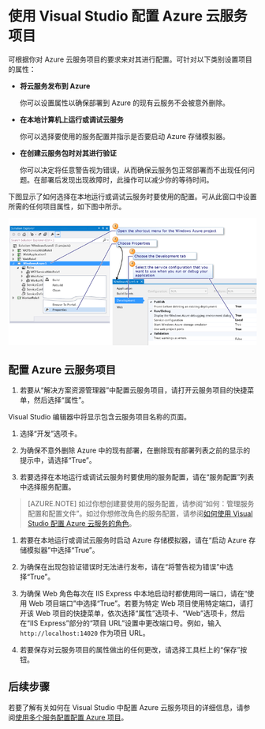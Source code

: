 <properties
   pageTitle="使用 Visual Studio 配置 Azure 云服务项目 | Azure"
   description="了解如何根据你对该项目的要求在 Visual Studio 中配置 Azure 云服务项目。"
   services="visual-studio-online"
   documentationCenter="na"
   authors="TomArcher"
   manager="douge"
   editor="" />
<tags
   ms.service="multiple"
   ms.date="04/18/2016"
   wacn.date="05/23/2016" />

# 使用 Visual Studio 配置 Azure 云服务项目

可根据你对 Azure 云服务项目的要求来对其进行配置。可针对以下类别设置项目的属性：

- **将云服务发布到 Azure**

  你可以设置属性以确保部署到 Azure 的现有云服务不会被意外删除。

- **在本地计算机上运行或调试云服务**

  你可以选择要使用的服务配置并指示是否要启动 Azure 存储模拟器。

- **在创建云服务包时对其进行验证**

  你可以决定将任意警告视为错误，从而确保云服务包正常部署而不出现任何问题。在部署后发现出现故障时，此操作可以减少你的等待时间。

下图显示了如何选择在本地运行或调试云服务时要使用的配置。可从此窗口中设置所需的任何项目属性，如下图中所示。

![配置 Azure 项目](./media/vs-azure-tools-configuring-an-azure-project/IC713462.png)

## 配置 Azure 云服务项目

1. 若要从“解决方案资源管理器”中配置云服务项目，请打开云服务项目的快捷菜单，然后选择“属性”。

  Visual Studio 编辑器中将显示包含云服务项目名称的页面。

1. 选择“开发”选项卡。

1. 为确保不意外删除 Azure 中的现有部署，在删除现有部署列表之前的显示的提示中，请选择“True”。

1. 若要选择在本地运行或调试云服务时要使用的服务配置，请在“服务配置”列表中选择服务配置。

  >[AZURE.NOTE] 如过你想创建要使用的服务配置，请参阅“如何：管理服务配置和配置文件”。如过你想修改角色的服务配置，请参阅[如何使用 Visual Studio 配置 Azure 云服务的角色](/documentation/articles/vs-azure-tools-configure-roles-for-cloud-service)。

1. 若要在本地运行或调试云服务时启动 Azure 存储模拟器，请在“启动 Azure 存储模拟器”中选择“True”。

1. 为确保在出现包验证错误时无法进行发布，请在“将警告视为错误”中选择“True”。

1. 为确保 Web 角色每次在 IIS Express 中本地启动时都使用同一端口，请在“使用 Web 项目端口”中选择“True”。若要为特定 Web 项目使用特定端口，请打开该 Web 项目的快捷菜单，依次选择“属性”选项卡、“Web”选项卡，然后在“IIS Express”部分的“项目 URL”设置中更改端口号。例如，输入 `http://localhost:14020` 作为项目 URL。

1. 若要保存对云服务项目的属性做出的任何更改，请选择工具栏上的“保存”按钮。

## 后续步骤

若要了解有关如何在 Visual Studio 中配置 Azure 云服务项目的详细信息，请参阅[使用多个服务配置配置 Azure 项目](/documentation/articles/vs-azure-tools-multiple-services-project-configurations)。

<!---HONumber=Mooncake_0516_2016-->